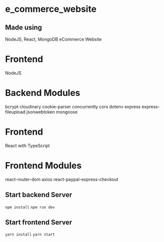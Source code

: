 # e_commerce_website
## Made using
NodeJS, React, MongoDB eCommerce Website

# Frontend 
NodeJS

# Backend Modules
bcrypt 
cloudinary 
cookie-parser 
concurrently 
cors 
dotenv 
express 
express-fileupload 
jsonwebtoken 
mongoose

# Frontend
React with TypeScript

# Frontend Modules
react-router-dom 
axios 
react-paypal-express-checkout

## Start backend Server
`npm install`
`npm run dev`

## Start frontend Server
`yarn install`
`yarn start`